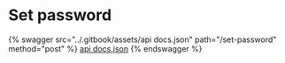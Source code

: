# Set password

{% swagger src="../.gitbook/assets/api docs.json" path="/set-password" method="post" %}
[api docs.json](<../.gitbook/assets/api docs.json>)
{% endswagger %}

